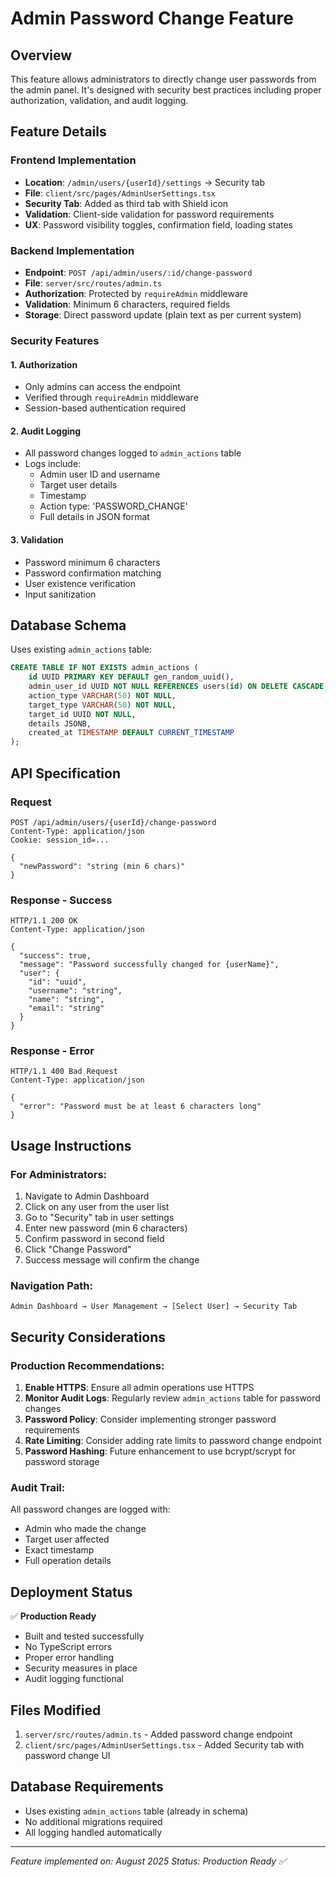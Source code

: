 # Admin Password Change Feature

## Overview
This feature allows administrators to directly change user passwords from the admin panel. It's designed with security best practices including proper authorization, validation, and audit logging.

## Feature Details

### Frontend Implementation
- **Location**: `/admin/users/{userId}/settings` → Security tab
- **File**: `client/src/pages/AdminUserSettings.tsx`
- **Security Tab**: Added as third tab with Shield icon
- **Validation**: Client-side validation for password requirements
- **UX**: Password visibility toggles, confirmation field, loading states

### Backend Implementation
- **Endpoint**: `POST /api/admin/users/:id/change-password`
- **File**: `server/src/routes/admin.ts`
- **Authorization**: Protected by `requireAdmin` middleware
- **Validation**: Minimum 6 characters, required fields
- **Storage**: Direct password update (plain text as per current system)

### Security Features

#### 1. Authorization
- Only admins can access the endpoint
- Verified through `requireAdmin` middleware
- Session-based authentication required

#### 2. Audit Logging
- All password changes logged to `admin_actions` table
- Logs include:
  - Admin user ID and username
  - Target user details
  - Timestamp
  - Action type: 'PASSWORD_CHANGE'
  - Full details in JSON format

#### 3. Validation
- Password minimum 6 characters
- Password confirmation matching
- User existence verification
- Input sanitization

## Database Schema
Uses existing `admin_actions` table:
```sql
CREATE TABLE IF NOT EXISTS admin_actions (
    id UUID PRIMARY KEY DEFAULT gen_random_uuid(),
    admin_user_id UUID NOT NULL REFERENCES users(id) ON DELETE CASCADE,
    action_type VARCHAR(50) NOT NULL,
    target_type VARCHAR(50) NOT NULL,
    target_id UUID NOT NULL,
    details JSONB,
    created_at TIMESTAMP DEFAULT CURRENT_TIMESTAMP
);
```

## API Specification

### Request
```http
POST /api/admin/users/{userId}/change-password
Content-Type: application/json
Cookie: session_id=...

{
  "newPassword": "string (min 6 chars)"
}
```

### Response - Success
```http
HTTP/1.1 200 OK
Content-Type: application/json

{
  "success": true,
  "message": "Password successfully changed for {userName}",
  "user": {
    "id": "uuid",
    "username": "string",
    "name": "string", 
    "email": "string"
  }
}
```

### Response - Error
```http
HTTP/1.1 400 Bad Request
Content-Type: application/json

{
  "error": "Password must be at least 6 characters long"
}
```

## Usage Instructions

### For Administrators:
1. Navigate to Admin Dashboard
2. Click on any user from the user list
3. Go to "Security" tab in user settings
4. Enter new password (min 6 characters)
5. Confirm password in second field
6. Click "Change Password"
7. Success message will confirm the change

### Navigation Path:
```
Admin Dashboard → User Management → [Select User] → Security Tab
```

## Security Considerations

### Production Recommendations:
1. **Enable HTTPS**: Ensure all admin operations use HTTPS
2. **Monitor Audit Logs**: Regularly review `admin_actions` table for password changes
3. **Password Policy**: Consider implementing stronger password requirements
4. **Rate Limiting**: Consider adding rate limits to password change endpoint
5. **Password Hashing**: Future enhancement to use bcrypt/scrypt for password storage

### Audit Trail:
All password changes are logged with:
- Admin who made the change
- Target user affected
- Exact timestamp
- Full operation details

## Deployment Status
✅ **Production Ready**
- Built and tested successfully
- No TypeScript errors
- Proper error handling
- Security measures in place
- Audit logging functional

## Files Modified
1. `server/src/routes/admin.ts` - Added password change endpoint
2. `client/src/pages/AdminUserSettings.tsx` - Added Security tab with password change UI

## Database Requirements
- Uses existing `admin_actions` table (already in schema)
- No additional migrations required
- All logging handled automatically

---
*Feature implemented on: August 2025*
*Status: Production Ready ✅*